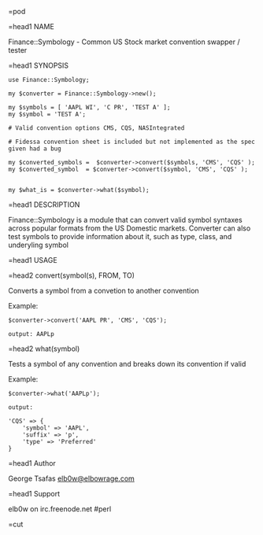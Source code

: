 =pod

=head1 NAME

Finance::Symbology - Common US Stock market convention swapper / tester

=head1 SYNOPSIS

    use Finance::Symbology;

    my $converter = Finance::Symbology->new();

    my $symbols = [ 'AAPL WI', 'C PR', 'TEST A' ];
    my $symbol = 'TEST A';

    # Valid convention options CMS, CQS, NASIntegrated

    # Fidessa convention sheet is included but not implemented as the spec given had a bug

    my $converted_symbols =  $converter->convert($symbols, 'CMS', 'CQS' );
    my $converted_symbol  = $converter->convert($symbol, 'CMS', 'CQS' );


    my $what_is = $converter->what($symbol);

=head1 DESCRIPTION

Finance::Symbology is a module that can convert valid symbol syntaxes across 
popular formats from the US Domestic markets. Converter can also test symbols
to provide information about it, such as type, class, and underyling symbol

=head1 USAGE

=head2 convert(symbol(s), FROM, TO)

Converts a symbol from a convetion to another convention

Example:

    $converter->convert('AAPL PR', 'CMS', 'CQS');

    output: AAPLp


=head2 what(symbol)

Tests a symbol of any convention and breaks down its convention if valid


Example:

    $converter->what('AAPLp');

    output:

    'CQS' => {
        'symbol' => 'AAPL',
        'suffix' => 'p',
        'type' => 'Preferred'
    }

=head1 Author

George Tsafas <elb0w@elbowrage.com>

=head1 Support

elb0w on irc.freenode.net #perl


=cut

